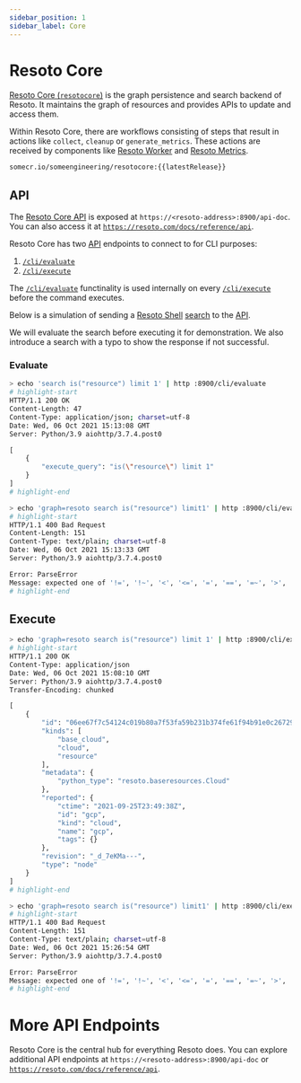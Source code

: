 ```yaml
---
sidebar_position: 1
sidebar_label: Core
---
```


# Resoto Core

[Resoto Core (`resotocore`)](https://github.com/someengineering/resoto/tree/main/resotocore) is the graph persistence and search backend of Resoto. It maintains the graph of resources and provides APIs to update and access them.

Within Resoto Core, there are workflows consisting of steps that result in actions like `collect`, `cleanup` or `generate_metrics`. These actions are received by components like [Resoto Worker](./worker.md) and [Resoto Metrics](./metrics.md).

```bash title="Resoto Core Docker image"
somecr.io/someengineering/resotocore:{{latestRelease}}
```

## API

The [Resoto Core API](../../reference/api.md) is exposed at `https://<resoto-address>:8900/api-doc`. You can also access it at [`https://resoto.com/docs/reference/api`](../../reference/api.md).

Resoto Core has two [API](../../reference/api.md) endpoints to connect to for CLI purposes:

1. [`/cli/evaluate`](../../reference/api.md#tag/cli/paths/~1cli~1evaluate/post)
2. [`/cli/execute`](../../reference/api.md#tag/cli/paths/~1cli~1execute/post)

The [`/cli/evaluate`](../../reference/api.md#tag/cli/paths/~1cli~1evaluate/post) functinality is used internally on every [`/cli/execute`](../../reference/api.md#tag/cli/paths/~1cli~1execute/post) before the command executes.

Below is a simulation of sending a [Resoto Shell](./shell.md) [search](../search/index.md) to the [API](../../reference/api.md).

We will evaluate the search before executing it for demonstration. We also introduce a search with a typo to show the response if not successful.

### Evaluate

```bash title="Correct"
> echo 'search is("resource") limit 1' | http :8900/cli/evaluate
# highlight-start
​HTTP/1.1 200 OK
​Content-Length: 47
​Content-Type: application/json; charset=utf-8
​Date: Wed, 06 Oct 2021 15:13:08 GMT
​Server: Python/3.9 aiohttp/3.7.4.post0

​[
​    {
​        "execute_query": "is(\"resource\") limit 1"
​    }
​]
# highlight-end
```

```bash title="Typo"
> echo 'graph=resoto search is("resource") limit1' | http :8900/cli/evaluate
# highlight-start
​HTTP/1.1 400 Bad Request
​Content-Length: 151
​Content-Type: text/plain; charset=utf-8
​Date: Wed, 06 Oct 2021 15:13:33 GMT
​Server: Python/3.9 aiohttp/3.7.4.post0

​Error: ParseError
​Message: expected one of '!=', '!~', '<', '<=', '=', '==', '=~', '>', '>=', '[A-Za-z][A-Za-z0-9_]*', '`', 'in', 'not in', '~' at 0:21
# highlight-end
```

## Execute

```bash title="Correct"
> echo 'graph=resoto search is("resource") limit 1' | http :8900/cli/execute
# highlight-start
​HTTP/1.1 200 OK
​Content-Type: application/json
​Date: Wed, 06 Oct 2021 15:08:10 GMT
​Server: Python/3.9 aiohttp/3.7.4.post0
​Transfer-Encoding: chunked

​[
​    {
​        "id": "06ee67f7c54124c019b80a7f53fa59b231b374fe61f94b91e0c26729440d095c",
​        "kinds": [
​            "base_cloud",
​            "cloud",
​            "resource"
​        ],
​        "metadata": {
​            "python_type": "resoto.baseresources.Cloud"
​        },
​        "reported": {
​            "ctime": "2021-09-25T23:49:38Z",
​            "id": "gcp",
​            "kind": "cloud",
​            "name": "gcp",
​            "tags": {}
​        },
​        "revision": "_d_7eKMa---",
​        "type": "node"
​    }
​]
# highlight-end
```

```bash title="Typo"
> echo 'graph=resoto search is("resource") limit1' | http :8900/cli/execute
# highlight-start
​HTTP/1.1 400 Bad Request
​Content-Length: 151
​Content-Type: text/plain; charset=utf-8
​Date: Wed, 06 Oct 2021 15:26:54 GMT
​Server: Python/3.9 aiohttp/3.7.4.post0

​Error: ParseError
​Message: expected one of '!=', '!~', '<', '<=', '=', '==', '=~', '>', '>=', '[A-Za-z][A-Za-z0-9_]*', '`', 'in', 'not in', '~' at 0:21
# highlight-end
```

# More API Endpoints

Resoto Core is the central hub for everything Resoto does. You can explore additional API endpoints at `https://<resoto-address>:8900/api-doc` or [`https://resoto.com/docs/reference/api`](../../reference/api.md).
